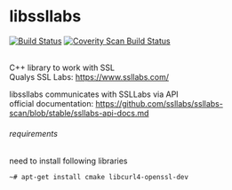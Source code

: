 # libssllabs
[![Build Status](https://travis-ci.org/matusso/libssllabs.svg?branch=master)](https://travis-ci.org/matusso/libssllabs) 
<a href="https://scan.coverity.com/projects/matusso-libssllabs">
  <img alt="Coverity Scan Build Status"
       src="https://scan.coverity.com/projects/8326/badge.svg"/>
</a>
<br><br>

C++ library to work with SSL<br>
Qualys SSL Labs: https://www.ssllabs.com/

libssllabs communicates with SSLLabs via API <br>
official documentation: https://github.com/ssllabs/ssllabs-scan/blob/stable/ssllabs-api-docs.md

###### requirements
need to install following libraries
```
~# apt-get install cmake libcurl4-openssl-dev
```
